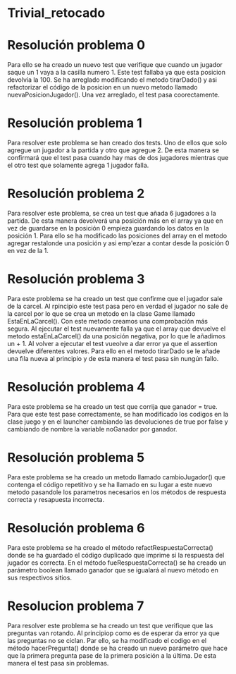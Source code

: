 # Trivial_retocado

# Resolución problema 0

Para ello se ha creado un nuevo test que verifique que cuando un jugador saque un 1 vaya a la casilla numero 1. Este test fallaba ya que esta posicion devolvía la 100. Se ha arreglado modificando el metodo tirarDado() y asi refactorizar el código de la posicion en un nuevo metodo llamado nuevaPosicionJugador(). Una vez arreglado, el test pasa coorectamente. 

# Resolución problema 1

Para resolver este problema se han creado dos tests. Uno de ellos que solo agregue un jugador a la partida y otro que agregue 2. De esta manera se confirmará que el test pasa cuando hay mas de dos jugadores mientras que el otro test que solamente agrega 1 jugador falla.

# Resolución problema 2

Para resolver este problema, se crea un test que añada 6 jugadores a la partida. De esta manera devolverá una posición más en el array ya que en vez de guardarse en la posición 0 empieza guardando los datos en la posición 1. Para ello se ha modificado las posiciones del array en el metodo agregar restalonde una posición y asi emp'ezar a contar desde la posición 0 en vez de la 1.

# Resolución problema 3

Para este problema se ha creado un test que confirme que el jugador sale de la carcel. Al rpincipio este test pasa pero en verdad el jugador no sale de la carcel por lo que se crea un metodo en la clase Game llamado EstaEnLaCarcel(). Con este metodo creamos una comprobación más segura. Al ejecutar el test nuevamente falla ya que el array que devuelve el metodo estaEnLaCarcel() da una posición negativa, por lo que le añadimos un + 1. Al volver a ejecutar el test vueolve a dar error ya que el assertion devuelve diferentes valores. Para ello en el metodo tirarDado se le añade una fila nueva al principio y de esta manera el test pasa sin nungún fallo.

# Resolución problema 4

Para este problema se ha creado un test que corrija que ganador = true. Para que este test pase correctamente, se han modificado los codigos en la clase juego y en el launcher cambiando las devoluciones de true por false y cambiando de nombre la variable noGanador por ganador.

# Resolución problema 5

Para este problema se ha creado un metodo llamado cambioJugador() que contenga el código repetitivo y se ha llamado en su lugar a este nuevo metodo pasandole los parametros necesarios en los métodos de respuesta correcta y resapuesta incorrecta.

# Resolución problema 6

Para este problema se ha creado el método refactRespuestaCorrecta() donde se ha guardado el código duplicado que imprime si la respuesta del jugador es correcta. En el método fueRespuestaCorrecta() se ha creado un parámetro boolean llamado ganador que se igualará al nuevo método en sus respectivos sitios.

# Resolucion problema 7

Para resolver este problema se ha creado un test que verifique que las preguntas van rotando. Al principiop como es de esperar da error ya que las preguntas no se ciclan. Par ello, se ha modificado el codigo en el método hacerPregunta() donde  se ha creado un nuevo parámetro que hace que la primera pregunta pase de la primera posición a la última. De esta manera el test pasa sin problemas.